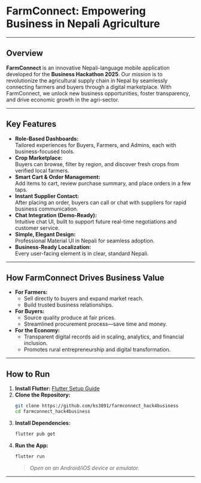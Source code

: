 #  **FarmConnect: Empowering Business in Nepali Agriculture**

---

## **Overview**

**FarmConnect** is an innovative Nepali-language mobile application developed for the **Business Hackathon 2025**. Our mission is to revolutionize the agricultural supply chain in Nepal by seamlessly connecting farmers and buyers through a digital marketplace. With FarmConnect, we unlock new business opportunities, foster transparency, and drive economic growth in the agri-sector.

---

## **Key Features**

- **Role-Based Dashboards:**  
  Tailored experiences for Buyers, Farmers, and Admins, each with business-focused tools.
- **Crop Marketplace:**  
  Buyers can browse, filter by region, and discover fresh crops from verified local farmers.
- **Smart Cart & Order Management:**  
  Add items to cart, review purchase summary, and place orders in a few taps.
- **Instant Supplier Contact:**  
  After placing an order, buyers can call or chat with suppliers for rapid business communication.
- **Chat Integration (Demo-Ready):**  
  Intuitive chat UI, built to support future real-time negotiations and customer service.
- **Simple, Elegant Design:**  
  Professional Material UI in Nepali for seamless adoption.
- **Business-Ready Localization:**  
  Every user-facing element is in clear, standard Nepali.

---

## **How FarmConnect Drives Business Value**

- **For Farmers:**  
  - Sell directly to buyers and expand market reach.
  - Build trusted business relationships.
- **For Buyers:**  
  - Source quality produce at fair prices.
  - Streamlined procurement process—save time and money.
- **For the Economy:**  
  - Transparent digital records aid in scaling, analytics, and financial inclusion.
  - Promotes rural entrepreneurship and digital transformation.

---


## **How to Run**

1. **Install Flutter:** [Flutter Setup Guide](https://flutter.dev/docs/get-started/install)
2. **Clone the Repository:**  
   ```sh
   git clone https://github.com/ks3891/farmconnect_hack4business
   cd farmconnect_hack4business 
   ```
3. **Install Dependencies:**  
   ```sh
   flutter pub get
   ```
4. **Run the App:**  
   ```sh
   flutter run
   ```
   > _Open on an Android/iOS device or emulator._




---
